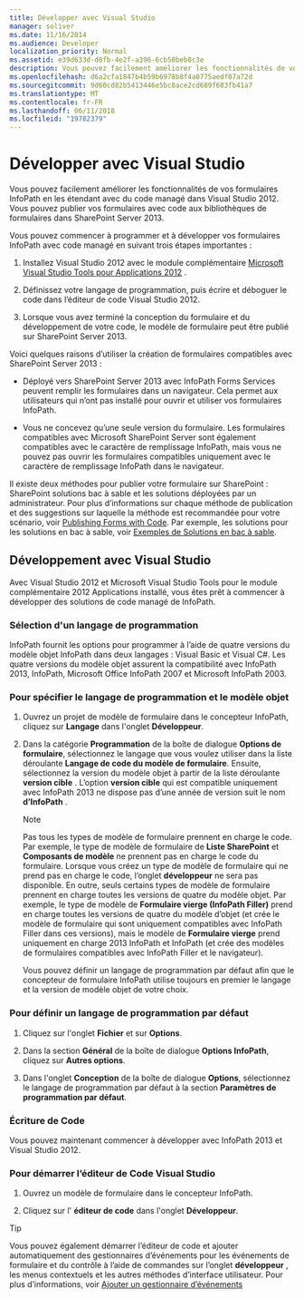 ```yaml
---
title: Développer avec Visual Studio
manager: soliver
ms.date: 11/16/2014
ms.audience: Developer
localization_priority: Normal
ms.assetid: e39d633d-d8fb-4e2f-a396-6cb50beb8c3e
description: Vous pouvez facilement améliorer les fonctionnalités de vos formulaires InfoPath en les étendant avec du code managé dans Visual Studio 2012. Vous pouvez publier vos formulaires avec code aux bibliothèques de formulaires dans SharePoint Server 2013.
ms.openlocfilehash: d6a2cfa1847b4b59b6978b8f4a0775aedf07a72d
ms.sourcegitcommit: 9d60cd82b5413446e5bc8ace2cd689f683fb41a7
ms.translationtype: MT
ms.contentlocale: fr-FR
ms.lasthandoff: 06/11/2018
ms.locfileid: "19782379"
---
```

# <a name="develop-with-visual-studio"></a>Développer avec Visual Studio

Vous pouvez facilement améliorer les fonctionnalités de vos formulaires InfoPath en les étendant avec du code managé dans Visual Studio 2012. Vous pouvez publier vos formulaires avec code aux bibliothèques de formulaires dans SharePoint Server 2013.
  
Vous pouvez commencer à programmer et à développer vos formulaires InfoPath avec code managé en suivant trois étapes importantes :
  
1. Installez Visual Studio 2012 avec le module complémentaire [Microsoft Visual Studio Tools pour Applications 2012](http://www.microsoft.com/en-us/download/details.aspx?id=38807) . 
    
2. Définissez votre langage de programmation, puis écrire et déboguer le code dans l’éditeur de code Visual Studio 2012.
    
3. Lorsque vous avez terminé la conception du formulaire et du développement de votre code, le modèle de formulaire peut être publié sur SharePoint Server 2013.
    
Voici quelques raisons d’utiliser la création de formulaires compatibles avec SharePoint Server 2013 :
  
- Déployé vers SharePoint Server 2013 avec InfoPath Forms Services peuvent remplir les formulaires dans un navigateur. Cela permet aux utilisateurs qui n’ont pas installé pour ouvrir et utiliser vos formulaires InfoPath.
    
- Vous ne concevez qu’une seule version du formulaire. Les formulaires compatibles avec Microsoft SharePoint Server sont également compatibles avec le caractère de remplissage InfoPath, mais vous ne pouvez pas ouvrir les formulaires compatibles uniquement avec le caractère de remplissage InfoPath dans le navigateur.
    
Il existe deux méthodes pour publier votre formulaire sur SharePoint : SharePoint solutions bac à sable et les solutions déployées par un administrateur. Pour plus d’informations sur chaque méthode de publication et des suggestions sur laquelle la méthode est recommandée pour votre scénario, voir [Publishing Forms with Code](publishing-forms-with-code.md). Par exemple, les solutions pour les solutions en bac à sable, voir [Exemples de Solutions en bac à sable](sample-sandboxed-solutions.md).
  
## <a name="developing-with-visual-studio"></a>Développement avec Visual Studio

Avec Visual Studio 2012 et Microsoft Visual Studio Tools pour le module complémentaire 2012 Applications installé, vous êtes prêt à commencer à développer des solutions de code managé de InfoPath.
  
### <a name="choosing-a-programming-language"></a>Sélection d'un langage de programmation

InfoPath fournit les options pour programmer à l’aide de quatre versions du modèle objet InfoPath dans deux langages : Visual Basic et Visual C#. Les quatre versions du modèle objet assurent la compatibilité avec InfoPath 2013, InfoPath, Microsoft Office InfoPath 2007 et Microsoft InfoPath 2003.
  
### <a name="to-specify-the-programming-language-and-object-model"></a>Pour spécifier le langage de programmation et le modèle objet

1. Ouvrez un projet de modèle de formulaire dans le concepteur InfoPath, cliquez sur **Langage** dans l'onglet **Développeur**. 
    
2. Dans la catégorie **Programmation** de la boîte de dialogue **Options de formulaire**, sélectionnez le langage que vous voulez utiliser dans la liste déroulante **Langage de code du modèle de formulaire**. Ensuite, sélectionnez la version du modèle objet à partir de la liste déroulante **version cible** . L’option **version cible** qui est compatible uniquement avec InfoPath 2013 ne dispose pas d’une année de version suit le nom **d’InfoPath** . 
    
    > [!NOTE]
    > Pas tous les types de modèle de formulaire prennent en charge le code. Par exemple, le type de modèle de formulaire de **Liste SharePoint** et **Composants de modèle** ne prennent pas en charge le code du formulaire. Lorsque vous créez un type de modèle de formulaire qui ne prend pas en charge le code, l’onglet **développeur** ne sera pas disponible. En outre, seuls certains types de modèle de formulaire prennent en charge toutes les versions de quatre du modèle objet. Par exemple, le type de modèle de **Formulaire vierge (InfoPath Filler)** prend en charge toutes les versions de quatre du modèle d’objet (et crée le modèle de formulaire qui sont uniquement compatibles avec InfoPath Filler dans ces versions), mais le modèle de **Formulaire vierge** prend uniquement en charge 2013 InfoPath et InfoPath (et crée des modèles de formulaires compatibles avec InfoPath Filler et le navigateur). 
  
    Vous pouvez définir un langage de programmation par défaut afin que le concepteur de formulaire InfoPath utilise toujours en premier le langage et la version de modèle objet de votre choix.
    
### <a name="to-set-the-default-programming-language"></a>Pour définir un langage de programmation par défaut

1. Cliquez sur l'onglet **Fichier** et sur **Options**.
    
2. Dans la section **Général** de la boîte de dialogue **Options InfoPath**, cliquez sur **Autres options**.
    
3. Dans l'onglet **Conception** de la boîte de dialogue **Options**, sélectionnez le langage de programmation par défaut à la section **Paramètres de programmation par défaut**. 
    
### <a name="writing-code"></a>Écriture de Code

Vous pouvez maintenant commencer à développer avec InfoPath 2013 et Visual Studio 2012. 
  
### <a name="to-start-the-visual-studio-code-editor"></a>Pour démarrer l’éditeur de Code Visual Studio

1. Ouvrez un modèle de formulaire dans le concepteur InfoPath.
    
2. Cliquez sur l' **éditeur de code** dans l'onglet **Développeur**. 
    
> [!TIP]
> Vous pouvez également démarrer l’éditeur de code et ajouter automatiquement des gestionnaires d’événements pour les événements de formulaire et du contrôle à l’aide de commandes sur l’onglet **développeur** , les menus contextuels et les autres méthodes d’interface utilisateur. Pour plus d’informations, voir [Ajouter un gestionnaire d’événements](how-to-add-an-event-handler.md)
  

